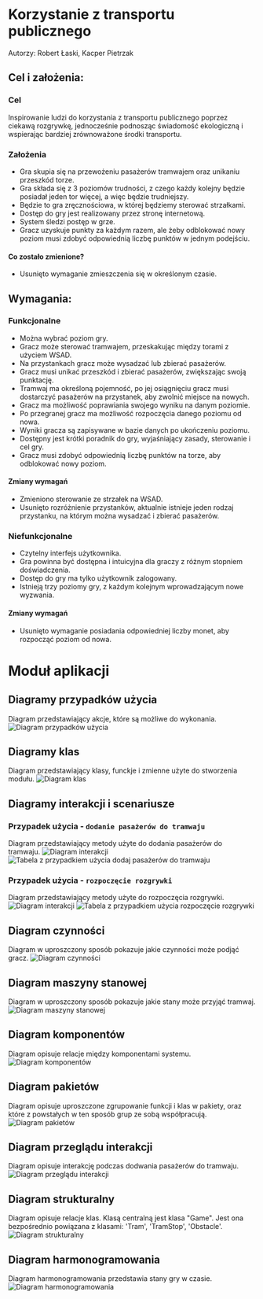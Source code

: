 # Korzystanie z transportu publicznego
Autorzy: Robert Łaski, Kacper Pietrzak
## Cel i założenia:
### Cel
Inspirowanie ludzi do korzystania z transportu publicznego poprzez ciekawą rozgrywkę, jednocześnie podnosząc świadomość ekologiczną i wspierając bardziej zrównoważone środki transportu.
### Założenia
- Gra skupia się na przewożeniu pasażerów tramwajem oraz unikaniu przeszkód torze.
- Gra składa się z 3 poziomów trudności, z czego każdy kolejny będzie posiadał jeden tor więcej, a więc będzie trudniejszy.
- Będzie to gra zręcznościowa, w której będziemy sterować strzałkami.
- Dostęp do gry jest realizowany przez stronę internetową.
- System śledzi postęp w grze.
- Gracz uzyskuje punkty za każdym razem, ale żeby odblokować nowy poziom musi zdobyć odpowiednią liczbę punktów w jednym podejściu.
#### Co zostało zmienione?
- Usunięto wymaganie zmieszczenia się w określonym czasie.
## Wymagania:
### Funkcjonalne
- Można wybrać poziom gry.
- Gracz może sterować tramwajem, przeskakując między torami z użyciem WSAD.
- Na przystankach gracz może wysadzać lub zbierać pasażerów.
- Gracz musi unikać przeszkód i zbierać pasażerów, zwiększając swoją punktację.
- Tramwaj ma określoną pojemność, po jej osiągnięciu gracz musi dostarczyć pasażerów na przystanek, aby zwolnić miejsce na nowych.
- Gracz ma możliwość poprawiania swojego wyniku na danym poziomie.
- Po przegranej gracz ma możliwość rozpoczęcia danego poziomu od nowa.
- Wyniki gracza są zapisywane w bazie danych po ukończeniu poziomu.
- Dostępny jest krótki poradnik do gry, wyjaśniający zasady, sterowanie i cel gry.
- Gracz musi zdobyć odpowiednią liczbę punktów na torze, aby odblokować nowy poziom.
#### Zmiany wymagań
- Zmieniono sterowanie ze strzałek na WSAD.
- Usunięto rozróżnienie przystanków, aktualnie istnieje jeden rodzaj przystanku, na którym można wysadzać i zbierać pasażerów.
### Niefunkcjonalne
- Czytelny interfejs użytkownika.
- Gra powinna być dostępna i intuicyjna dla graczy z różnym stopniem doświadczenia.
- Dostęp do gry ma tylko użytkownik zalogowany.
- Istnieją trzy poziomy gry, z każdym kolejnym wprowadzającym nowe wyzwania.
#### Zmiany wymagań
- Usunięto wymaganie posiadania odpowiedniej liczby monet, aby rozpocząć poziom od nowa.
# Moduł aplikacji
## Diagramy przypadków użycia
Diagram przedstawiający akcje, które są możliwe do wykonania.
![Diagram przypadków użycia](https://i.imgur.com/6UfwHXp.png)
## Diagramy klas
Diagram przedstawiający klasy, funckje i zmienne użyte do stworzenia modułu.
![Diagram klas](https://i.imgur.com/xJWrhZm.png)
## Diagramy interakcji i scenariusze
### Przypadek użycia - `dodanie pasażerów do tramwaju`
Diagram przedstawiający metody użyte do dodania pasażerów do tramwaju.
![Diagram interakcji](https://i.imgur.com/LXptvTd.png)
![Tabela z przypadkiem użycia dodaj pasażerów do tramwaju](https://i.imgur.com/nmzkp4g.png)
### Przypadek użycia - `rozpoczęcie rozgrywki`
Diagram przedstawiający metody użyte do rozpoczęcia rozgrywki.
![Diagram interakcji](https://i.imgur.com/43erGEM.png)
![Tabela z przypadkiem użycia rozpoczęcie rozgrywki](https://i.imgur.com/QMyuRXC.png)
## Diagram czynności
Diagram w uproszczony sposób pokazuje jakie czynności może podjąć gracz.
![Diagram czynności](https://i.imgur.com/7wb530u.png)
## Diagram maszyny stanowej
Diagram w uproszczony sposób pokazuje jakie stany może przyjąć tramwaj.
![Diagram maszyny stanowej](https://i.imgur.com/YHGZxuN.png)
## Diagram komponentów
Diagram opisuje relacje między komponentami systemu.
![Diagram komponentów](https://i.imgur.com/PVHiei7.png)
## Diagram pakietów
Diagram opisuje uproszczone zgrupowanie funkcji i klas w pakiety, oraz które z powstałych w ten sposób grup ze sobą współpracują.
![Diagram pakietów](https://i.imgur.com/Qlh0qn4.png)
## Diagram przeglądu interakcji
Diagram opisuje interakcję podczas dodwania pasażerów do tramwaju.
![Diagram przeglądu interakcji](https://i.imgur.com/UoWYOcp.png)
## Diagram strukturalny
Diagram opisuje relacje klas. Klasą centralną jest klasa "Game". Jest ona bezpośrednio powiązana z klasami: 'Tram', 'TramStop', 'Obstacle'.
![Diagram strukturalny](https://i.imgur.com/dFdYIwZ.png)
## Diagram harmonogramowania
Diagram harmonogramowania przedstawia stany gry w czasie.
![Diagram harmonogramowania](https://i.imgur.com/1jWAauQ.png)
